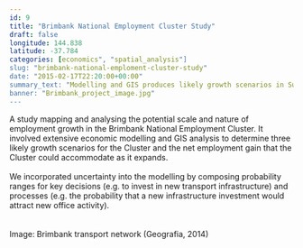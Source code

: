 ```yaml
---
id: 9
title: "Brimbank National Employment Cluster Study"
draft: false
longitude: 144.838
latitude: -37.784
categories: [economics", "spatial_analysis"]
slug: "brimbank-national-emploment-cluster-study"
date: "2015-02-17T22:20:00+00:00"
summary_text: "Modelling and GIS produces likely growth scenarios in Sunshine"
banner: "Brimbank_project_image.jpg"
---
```


A study mapping and analysing the potential scale and nature of employment growth in the Brimbank National Employment Cluster. It involved extensive economic modelling and GIS analysis to determine three likely growth scenarios for the Cluster and the net employment gain that the Cluster could accommodate as it expands.&nbsp;<br><br>We incorporated uncertainty into the modelling by composing probability ranges for key decisions (e.g. to invest in new transport infrastructure) and processes (e.g. the probability that a new infrastructure investment would attract new office activity).&nbsp;<br><br><br><span class="wysiwyg-color-silver">Image: Brimbank transport network (Geografia, 2014)</span><br>
